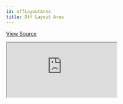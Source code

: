 ```yaml
---
id: offLayoutArea
title: Off Layout Area
---
```


[View Source](https://github.com/refinedev/refine/tree/master/examples/customization/offLayoutArea)

<iframe src="https://codesandbox.io/embed/refine-off-layout-area-example-i8o1r?autoresize=1&fontsize=14&theme=dark&view=preview"
    style={{width: "100%", height:"80vh", border: "0px", borderRadius: "8px", overflow:"hidden"}}
    title="refine-off-layout-area-example"
    allow="accelerometer; ambient-light-sensor; camera; encrypted-media; geolocation; gyroscope; hid; microphone; midi; payment; usb; vr; xr-spatial-tracking"
    sandbox="allow-forms allow-modals allow-popups allow-presentation allow-same-origin allow-scripts"
></iframe>